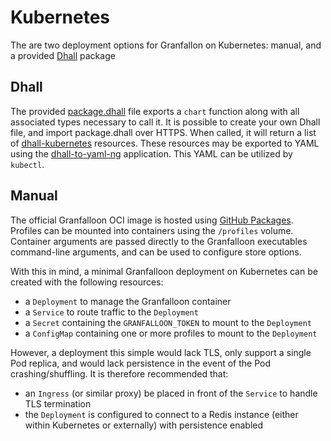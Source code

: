 # Kubernetes

The are two deployment options for Granfallon on Kubernetes: manual, and a
provided [Dhall](https://dhall-lang.org/) package

## Dhall

The provided [package.dhall](./package.dhall) file exports a `chart` function
along with all associated types necessary to call it. It is possible to create
your own Dhall file, and import package.dhall over HTTPS. When called, it will
return a list of [dhall-kubernetes](
https://github.com/dhall-lang/dhall-kubernetes) resources. These resources may
be exported to YAML using the [dhall-to-yaml-ng](
https://github.com/dhall-lang/dhall-haskell/tree/master/dhall-yaml)
application. This YAML can be utilized by `kubectl`.

## Manual

The official Granfalloon OCI image is hosted using [GitHub Packages](
https://github.com/colpal/granfalloon/pkgs/container/granfalloon). Profiles can
be mounted into containers using the `/profiles` volume. Container arguments
are passed directly to the Granfalloon executables command-line arguments, and
can be used to configure store options.

With this in mind, a minimal Granfalloon deployment on Kubernetes can be created
with the following resources:

- a `Deployment` to manage the Granfalloon container
- a `Service` to route traffic to the `Deployment`
- a `Secret` containing the `GRANFALLOON_TOKEN` to mount to the `Deployment`
- a `ConfigMap` containing one or more profiles to mount to the `Deployment`

However, a deployment this simple would lack TLS, only support a single Pod
replica, and would lack persistence in the event of the Pod crashing/shuffling.
It is therefore recommended that:

- an `Ingress` (or similar proxy) be placed in front of the `Service` to handle
  TLS termination
- the `Deployment` is configured to connect to a Redis instance (either within
  Kubernetes or externally) with persistence enabled
